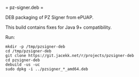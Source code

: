 = pz-signer.deb =

DEB packaging of PZ Signer from ePUAP.

This build contains fixes for Java 9+ compatibility.

Run:
```
mkdir -p /tmp/pzsigner-deb
cd /tmp/pzsigner-deb
git clone https://git.jacekk.net/r/projects/pzsigner-deb
cd pzsigner-deb
debuild -us -uc
sudo dpkg -i ../pzsigner_*_amd64.deb
```

